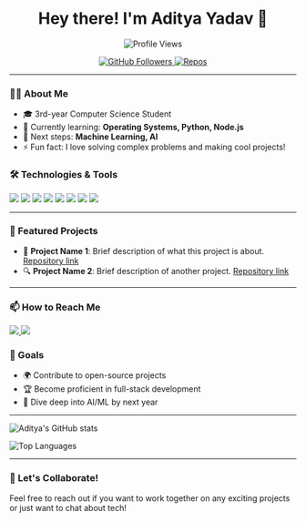 <!--- 👋 Hi, I’m @Adityadav04
- 👀 I’m interested in Full-stack Web devlopment.
- 🌱 I’m currently learning Fullstack web devlopment.
- 💞️ I’m looking to collaborate on ...
- 📫 Twitter-@adityadav0412 email-adityadav0412@gmail.com  --->

<!---
Adityadav04/Adityadav04 is a ✨ special ✨ repository because its `README.md` (this file) appears on your GitHub profile.
You can click the Preview link to take a look at your changes.
--->
<h1 align="center">Hey there! I'm Aditya Yadav 👋</h1>

<p align="center">
  <img src="https://komarev.com/ghpvc/?username=Adityadav04&color=blueviolet" alt="Profile Views"/>
</p>

<p align="center">
  <a href="https://github.com/Adityadav04">
    <img src="https://img.shields.io/github/followers/Adityadav04?label=Followers&style=social" alt="GitHub Followers"/>
  </a>
  <a href="https://github.com/Adityadav04?tab=repositories">
    <img src="https://badges.pufler.dev/repos/Adityadav04" alt="Repos"/>
  </a>
</p>

---

### 👨‍💻 About Me
- 🎓 3rd-year Computer Science Student
- 🌱 Currently learning: **Operating Systems, Python, Node.js**
- 📘 Next steps: **Machine Learning, AI**
- ⚡ Fun fact: I love solving complex problems and making cool projects!

### 🛠️ Technologies & Tools
<p align="left">
  <img src="https://img.shields.io/badge/JavaScript-F7DF1E?style=for-the-badge&logo=javascript&logoColor=black">
  <img src="https://img.shields.io/badge/Python-3776AB?style=for-the-badge&logo=python&logoColor=white">
  <img src="https://img.shields.io/badge/HTML5-E34F26?style=for-the-badge&logo=html5&logoColor=white">
  <img src="https://img.shields.io/badge/CSS3-1572B6?style=for-the-badge&logo=css3&logoColor=white">
  <img src="https://img.shields.io/badge/Node.js-339933?style=for-the-badge&logo=nodedotjs&logoColor=white">
  <img src="https://img.shields.io/badge/Express.js-000000?style=for-the-badge&logo=express&logoColor=white">
  <img src="https://img.shields.io/badge/NumPy-013243?style=for-the-badge&logo=numpy&logoColor=white">
  <img src="https://img.shields.io/badge/JSON-000000?style=for-the-badge&logo=json&logoColor=white">
</p>

---

### 🌟 Featured Projects
- 🚀 **Project Name 1**: Brief description of what this project is about. [Repository link](#)
- 🔍 **Project Name 2**: Brief description of another project. [Repository link](#)

---

### 📫 How to Reach Me
<p align="left">
  <a href="https://www.linkedin.com/in/adityadav04" target="_blank">
    <img src="https://img.shields.io/badge/LinkedIn-0077B5?style=for-the-badge&logo=linkedin&logoColor=white">
  </a>
  <a href="mailto:your-email@example.com">
    <img src="https://img.shields.io/badge/Email-D14836?style=for-the-badge&logo=gmail&logoColor=white">
  </a>
</p>

### 🎯 Goals
- 🌍 Contribute to open-source projects
- 🏆 Become proficient in full-stack development
- 🚀 Dive deep into AI/ML by next year

---

![Aditya's GitHub stats](https://github-readme-stats.vercel.app/api?username=Adityadav04&show_icons=true&theme=radical)

![Top Languages](https://github-readme-stats.vercel.app/api/top-langs/?username=Adityadav04&layout=compact&theme=radical)

---

### 💬 Let's Collaborate!
Feel free to reach out if you want to work together on any exciting projects or just want to chat about tech!


